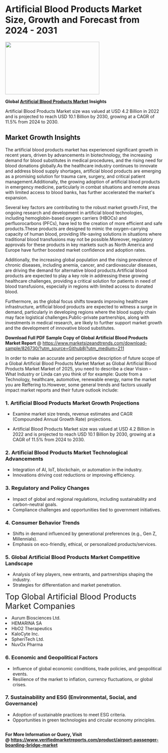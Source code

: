 <H1>Artificial Blood Products Market Size, Growth and Forecast from 2024 - 2031</H1><img class="aligncenter size-medium wp-image-584254" src="https://thirdeyenews.in/wp-content/uploads/2024/09/Global-Market-Research-300x168.jpeg" alt="" width="300" height="168" /><p><strong>Global&nbsp;<a href="https://www.marketsizeandtrends.com/download-sample/826730/?utm_source=Github8j?utm_medium=211">Artificial Blood Products Market</a> Insights</strong></p><p>Artificial Blood Products Market size was valued at USD 4.2 Billion in 2022 and is projected to reach USD 10.1 Billion by 2030, growing at a CAGR of 11.5% from 2024 to 2030.</p><p><h2>Market Growth Insights</h2> <p>The artificial blood products market has experienced significant growth in recent years, driven by advancements in biotechnology, the increasing demand for blood substitutes in medical procedures, and the rising need for blood donations globally.As the healthcare industry continues to innovate and address blood supply shortages, artificial blood products are emerging as a promising solution for trauma care, surgery, and critical patient management.Additionally, the growing adoption of artificial blood products in emergency medicine, particularly in combat situations and remote areas with limited access to blood banks, has further accelerated the market's expansion.</p> <p>Several key factors are contributing to the robust market growth.First, the ongoing research and development in artificial blood technologies, including hemoglobin-based oxygen carriers (HBOCs) and perfluorocarbons (PFCs), have led to the creation of more efficient and safe products.These products are designed to mimic the oxygen-carrying capacity of human blood, providing life-saving solutions in situations where traditional blood transfusions may not be possible.Moreover, regulatory approvals for these products in key markets such as North America and Europe have further boosted market confidence and adoption rates.</p> <p>Additionally, the increasing global population and the rising prevalence of chronic diseases, including anemia, cancer, and cardiovascular diseases, are driving the demand for alternative blood products.Artificial blood products are expected to play a key role in addressing these growing healthcare challenges, providing a critical solution for patients in need of blood transfusions, especially in regions with limited access to donated blood.</p> <p>Furthermore, as the global focus shifts towards improving healthcare infrastructure, artificial blood products are expected to witness a surge in demand, particularly in developing regions where the blood supply chain may face logistical challenges.Public-private partnerships, along with investments in medical research, are likely to further support market growth and the development of innovative blood substitutes.</p> <p><span class=""><strong>Download Full PDF Sample Copy of Global Artificial Blood Products Market Report</strong> @ <a href="https://www.marketsizeandtrends.com/download-sample/826730/?utm_source=Github8j?utm_medium=211" target="_blank">https://www.marketsizeandtrends.com/download-sample/826730/?utm_source=Github8j?utm_medium=211</a></span></p><p>In order to make an accurate and perceptive description of future scope of a Global&nbsp;Artificial Blood Products Market Market as Global&nbsp;Artificial Blood Products Market Market of 2025, you need to describe a clear Vision &ndash; What Industry or Linda can you think of for example: Quote from a Technology, healthcare, automotive, renewable energy, name the market you are Reffering to.However, some general trends and factors usually impact market reports and their future outlook include:</p><h3>1.&nbsp;<strong>Artificial Blood Products Market Growth Projections</strong></h3><ul><li>Examine market size trends, revenue estimates and CAGR (Compounded Annual Growth Rate) projections.</li><li><p>Artificial Blood Products Market size was valued at USD 4.2 Billion in 2022 and is projected to reach USD 10.1 Billion by 2030, growing at a CAGR of 11.5% from 2024 to 2030.</p></li></ul><h3>2.&nbsp;<strong>Artificial Blood Products Market Technological Advancements</strong></h3><ul><li>Integration of AI, IoT, blockchain, or automation in the industry.</li><li>Innovations driving cost reductions or improving efficiency.</li></ul><h3>3.&nbsp;<strong>Regulatory and Policy Changes</strong></h3><ul><li>Impact of global and regional regulations, including sustainability and carbon-neutral goals.</li><li>Compliance challenges and opportunities tied to government initiatives.</li></ul><h3>4.&nbsp;<strong>Consumer Behavior Trends</strong></h3><ul><li>Shifts in demand influenced by generational preferences (e.g., Gen Z, Millennials).</li><li>Emphasis on eco-friendly, ethical, or personalized products/services.</li></ul><h3>5.&nbsp;<strong>Global Artificial Blood Products Market Competitive Landscape</strong></h3><ul><li>Analysis of key players, new entrants, and partnerships shaping the industry.</li><li>Strategies for differentiation and market penetration.</li></ul><p data-pm-slice="1 1 []"><span style="color: inherit; font-family: inherit; font-size: 25px;">Top Global Artificial Blood Products Market Companies</span></p><div class="" data-test-id=""><p><li>Aurum Biosciences Ltd.</li><li> HEMARINA SA</li><li> HbO2 Therapeutics</li><li> KaloCyte Inc.</li><li> SpheriTech Ltd.</li><li> NuvOx Pharma</li></p></div><h3>6.&nbsp;<strong>Economic and Geopolitical Factors</strong></h3><ul><li>Influence of global economic conditions, trade policies, and geopolitical events.</li><li>Resilience of the market to inflation, currency fluctuations, or global crises.</li></ul><h3>7.&nbsp;<strong>Sustainability and ESG (Environmental, Social, and Governance)</strong></h3><ul><li>Adoption of sustainable practices to meet ESG criteria.</li><li>Opportunities in green technologies and circular economy principles.</li></ul><h2><strong style="font-size: 14px;">For More Information or Query, Visit @&nbsp;</strong><a style="background-color: #ffffff; font-size: 14px;" href="https://www.marketsizeandtrends.com/report/artificial-blood-products-market/" target="_blank">https://www.verifiedmarketreports.com/product/airport-passenger-boarding-bridge-market</a></h2>